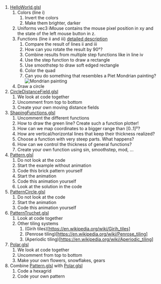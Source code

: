 1. [HelloWorld.glsl](HelloWorld.glsl)
	1. Colors (line i)
		1. Invert the colors
		1. Make them brighter, darker
	1. Uniforms
		vec3 iMouse contains the mouse pixel position in xy and the state of the left mouse button in z.
	1. Functions (line ii and iii) [detailed description](https://thebookofshaders.com/07/)
		1. Compare the result of lines ii and iii
		1. How can you rotate the result by 90°?
		1. Combine results from multiple step functions like in line iv
		1. Use the step function to draw a rectangle
		1. Use smoothstep to draw soft edged rectangle
		1. Color the quad
		1. Can you do something that resembles a Piet Mondrian painting? ![Mondrian painting](mondrian.jpg "Mondrian painting")
	1. Draw a circle
1. [CircleDistanceField.glsl](CircleDistanceField.glsl)
	1. We look at code together
	1. Uncomment from top to bottom
	1. Create your own moving distance fields
1. [ShapingFunctions.glsl](ShapingFunctions.glsl)
	1. Uncomment the different functions
	1. How to draw the green line? Create such a function plotter!
	1. How can we map coordinates to a bigger range than [0..1]²?
	1. How are vertical/horizontal lines that keep their thickness realized?
	1. Choose a function with very steep parts. What happens?
	1. How can we control the thickness of general functions?
	1. Create your own function using sin, smoothstep, mod, ...
1. [Pattern.glsl](Pattern.glsl)
	1. Do not look at the code
	1. Start the example without animation
	1. Code this brick pattern yourself
	1. Start the animation
	1. Code this animation yourself
	1. Look at the solution in the code
1. [PatternCircle.glsl](PatternCircle.glsl)
	1. Do not look at the code
	1. Start the animation
	1. Code this animation yourself
1. [PatternTruchet.glsl](PatternTruchet.glsl)
	1. Look at code together
	1. Other tiling systems 
		1. (Girih tiles)[https://en.wikipedia.org/wiki/Girih_tiles]
		1. (Penrose tiling)[https://en.wikipedia.org/wiki/Penrose_tiling]
		1. (Aperiodic tiling)[https://en.wikipedia.org/wiki/Aperiodic_tiling]
1. [Polar.glsl](Polar.glsl)
	1. We look at code together
	1. Uncomment from top to bottom
	1. Make your own flowers, snowflakes, gears
1. Combine [Pattern.glsl](Pattern.glsl) with [Polar.glsl](Polar.glsl)
	1. Code a hexagrid
	1. Code your own pattern